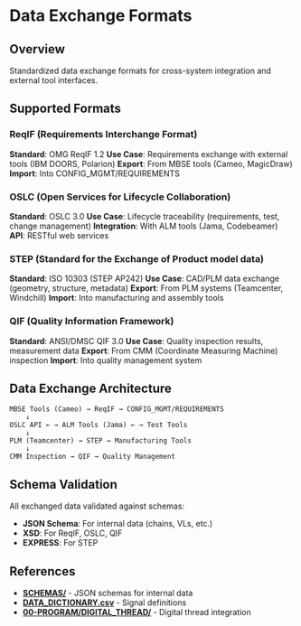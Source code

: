 # Data Exchange Formats

## Overview

Standardized data exchange formats for cross-system integration and external tool interfaces.

## Supported Formats

### ReqIF (Requirements Interchange Format)
**Standard**: OMG ReqIF 1.2
**Use Case**: Requirements exchange with external tools (IBM DOORS, Polarion)
**Export**: From MBSE tools (Cameo, MagicDraw)
**Import**: Into CONFIG_MGMT/REQUIREMENTS

### OSLC (Open Services for Lifecycle Collaboration)
**Standard**: OSLC 3.0
**Use Case**: Lifecycle traceability (requirements, test, change management)
**Integration**: With ALM tools (Jama, Codebeamer)
**API**: RESTful web services

### STEP (Standard for the Exchange of Product model data)
**Standard**: ISO 10303 (STEP AP242)
**Use Case**: CAD/PLM data exchange (geometry, structure, metadata)
**Export**: From PLM systems (Teamcenter, Windchill)
**Import**: Into manufacturing and assembly tools

### QIF (Quality Information Framework)
**Standard**: ANSI/DMSC QIF 3.0
**Use Case**: Quality inspection results, measurement data
**Export**: From CMM (Coordinate Measuring Machine) inspection
**Import**: Into quality management system

## Data Exchange Architecture

```
MBSE Tools (Cameo) → ReqIF → CONFIG_MGMT/REQUIREMENTS
    ↓
OSLC API ← → ALM Tools (Jama) ← → Test Tools
    ↓
PLM (Teamcenter) → STEP → Manufacturing Tools
    ↓
CMM Inspection → QIF → Quality Management
```

## Schema Validation

All exchanged data validated against schemas:
- **JSON Schema**: For internal data (chains, VLs, etc.)
- **XSD**: For ReqIF, OSLC, QIF
- **EXPRESS**: For STEP

## References

- **[SCHEMAS/](./SCHEMAS/)** - JSON schemas for internal data
- **[DATA_DICTIONARY.csv](./DATA_DICTIONARY.csv)** - Signal definitions
- **[00-PROGRAM/DIGITAL_THREAD/](../../../../00-PROGRAM/DIGITAL_THREAD/)** - Digital thread integration
